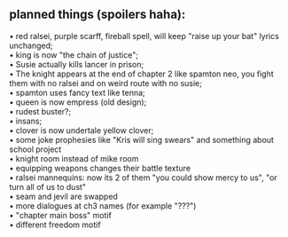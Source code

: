 ## planned things (spoilers haha):
 • red ralsei, purple scarff, fireball spell, will keep "raise up your bat" lyrics unchanged;  
 • king is now "the chain of justice";  
 • Susie actually kills lancer in prison;  
 • The knight appears at the end of chapter 2 like spamton neo, you fight them with no ralsei and on weird route with no susie;  
 • spamton uses fancy text like tenna;  
 • queen is now empress (old design);  
 • rudest buster?;  
 • insans;  
 • clover is now undertale yellow clover;  
 • some joke prophesies like "Kris will sing swears" and something about school project  
 • knight room instead of mike room  
 • equipping weapons changes their battle texture   
 • ralsei mannequins: now its 2 of them "you could show mercy to us", "or turn all of us to dust"  
 • seam and jevil are swapped  
 • more dialogues at ch3 names (for example "???")  
 • "chapter main boss" motif  
 • different freedom motif  

